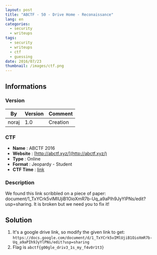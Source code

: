 ```yaml
---
layout: post
title: "ABCTF - 50 - Drive Home - Reconaissance"
lang: en
categories:
  - security
  - writeups
tags:
  - security
  - writeups
  - ctf
  - guessing
date: 2016/07/23
thumbnail: /images/ctf.png
---
```

## Informations

### Version

| By    | Version | Comment
| ---   | ---     | ---
| noraj | 1.0     | Creation

### CTF

- **Name** : ABCTF 2016
- **Website** : [http://abctf.xyz/](http://abctf.xyz/)
- **Type** : Online
- **Format** : Jeopardy - Student
- **CTF Time** : [link](https://ctftime.org/event/333)

### Description

We found this link scribbled on a piece of paper: document/1_TxYCrk5vIMlUjiB1OioXmR7b-Uq_a9aPIh9JyYlPNs/edit?usp=sharing. It is broken but we need you to fix it!

## Solution

1. It's a google drive link, so modify the given link to get: `https://docs.google.com/document/d/1_TxYCrk5vIMlUjiB1OioXmR7b-Uq_a9aPIh9JyYlPNs/edit?usp=sharing`
2. Flag is `abctf{g00gle_driv3_1s_my_f4v0r1t3}`
